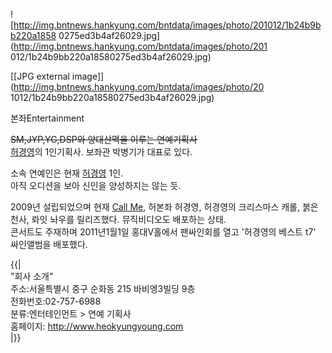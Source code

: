 ![http://img.bntnews.hankyung.com/bntdata/images/photo/201012/1b24b9bb220a1858
0275ed3b4af26029.jpg](http://img.bntnews.hankyung.com/bntdata/images/photo/201
012/1b24b9bb220a18580275ed3b4af26029.jpg)

[[JPG external image]](http://img.bntnews.hankyung.com/bntdata/images/photo/20
1012/1b24b9bb220a18580275ed3b4af26029.jpg)

  
본좌Entertainment

<del>SM,JYP,YG,DSP와 양대산맥을 이루는 연예기획사</del>  
[허경영](%ED%97%88%EA%B2%BD%EC%98%81.md)의 1인기획사. 보좌관 박병기가 대표로 있다.

소속 연예인은 현재 [허경영](%ED%97%88%EA%B2%BD%EC%98%81.md) 1인.  
아직 오디션을 보아 신인을 양성하지는 않는 듯.

2009년 설립되었으며 현재 [Call Me](Call%20Me.md), 허본좌 허경영, 허경영의 크리스마스 캐롤, 붉은 천사, 롸잇
놔우를 릴리즈했다. 뮤직비디오도 배포하는 상태.  
콘서트도 주재하며 2011년1월1일 홍대V홀에서 팬싸인회를 열고 '허경영의 베스트 t7' 싸인앨범을 배포했다.

{{|  
"회사 소개"  
주소:서울특별시 중구 순화동 215 바비엥3빌딩 9층  
전화번호:02-757-6988  
분류:엔터테인먼트 > 연예 기획사  
홈페이지: <http://www.heokyungyoung.com>  
|}}

